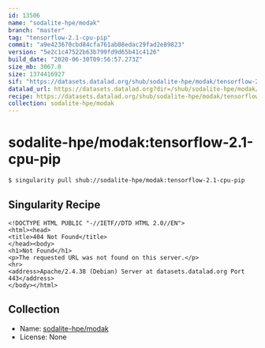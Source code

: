 ```yaml
---
id: 13506
name: "sodalite-hpe/modak"
branch: "master"
tag: "tensorflow-2.1-cpu-pip"
commit: "a9e423670cbd84cfa761ab08edac29fad2e89823"
version: "5e2c1c47522b63b799fd9d65b41c4126"
build_date: "2020-06-30T09:56:57.273Z"
size_mb: 3067.0
size: 1374416927
sif: "https://datasets.datalad.org/shub/sodalite-hpe/modak/tensorflow-2.1-cpu-pip/2020-06-30-a9e42367-5e2c1c47/5e2c1c47522b63b799fd9d65b41c4126.sif"
datalad_url: https://datasets.datalad.org?dir=/shub/sodalite-hpe/modak/tensorflow-2.1-cpu-pip/2020-06-30-a9e42367-5e2c1c47/
recipe: https://datasets.datalad.org/shub/sodalite-hpe/modak/tensorflow-2.1-cpu-pip/2020-06-30-a9e42367-5e2c1c47/Singularity
collection: sodalite-hpe/modak
---
```


# sodalite-hpe/modak:tensorflow-2.1-cpu-pip

```bash
$ singularity pull shub://sodalite-hpe/modak:tensorflow-2.1-cpu-pip
```

## Singularity Recipe

```singularity
<!DOCTYPE HTML PUBLIC "-//IETF//DTD HTML 2.0//EN">
<html><head>
<title>404 Not Found</title>
</head><body>
<h1>Not Found</h1>
<p>The requested URL was not found on this server.</p>
<hr>
<address>Apache/2.4.38 (Debian) Server at datasets.datalad.org Port 443</address>
</body></html>
```

## Collection

 - Name: [sodalite-hpe/modak](https://github.com/sodalite-hpe/modak)
 - License: None

